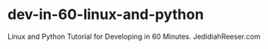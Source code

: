 # dev-in-60-linux-and-python
Linux and Python Tutorial for Developing in 60 Minutes. JedidiahReeser.com
